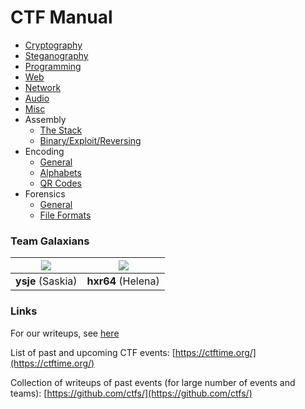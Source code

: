 # CTF Manual

- [Cryptography](./cryptography.md)
- [Steganography](./stego.md)
- [Programming](./programming.md)
- [Web](./web.md)
- [Network](./network.md)
- [Audio](./audio.md)
- [Misc](./misc.md)
- Assembly
	- [The Stack](./assembly/stack.md)
	- [Binary/Exploit/Reversing](./assembly/exploit.md)
- Encoding
	- [General](./encoding/general.md)
	- [Alphabets](./encoding/alphabets.md)
	- [QR Codes](./encoding/qr.md)
- Forensics
	- [General](./forensics/general.md)
	- [File Formats](./forensics/file-formats.md)



### Team Galaxians

|![](https://github.com/shiltemann.png?size=150)| ![](https://github.com/erasche.png?size=150)    |
|:---------------------------------------------:|:-----------------------------------------------:|
| **ysje** (Saskia)                             | **hxr64** (Helena)                              |


### Links

For our writeups, see [here](https://github.com/shiltemann/CTF-writeups-public)

List of past and upcoming CTF events: [https://ctftime.org/](https://ctftime.org/)

Collection of writeups of past events (for large number of events and teams): [https://github.com/ctfs/](https://github.com/ctfs/)
